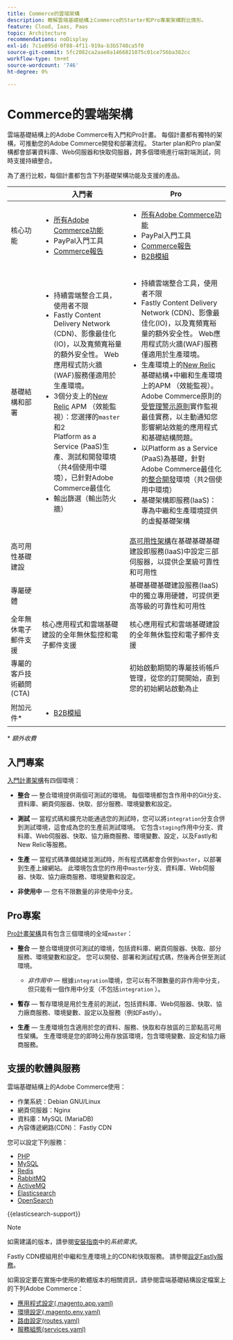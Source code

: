 ```yaml
---
title: Commerce的雲端架構
description: 瞭解雲端基礎結構上Commerce的Starter和Pro專案架構對比情形。
feature: Cloud, Iaas, Paas
topic: Architecture
recommendations: noDisplay
exl-id: 7c1e895d-0f88-4f11-919a-b3b5748ca5f0
source-git-commit: 5fc2082ca2aae8a1466821075c01ce756ba382cc
workflow-type: tm+mt
source-wordcount: '746'
ht-degree: 0%

---
```


# Commerce的雲端架構

雲端基礎結構上的Adobe Commerce有入門和Pro計畫。 每個計畫都有獨特的架構，可推動您的Adobe Commerce開發和部署流程。 Starter plan和Pro plan架構都會部署資料庫、Web伺服器和快取伺服器，跨多個環境進行端對端測試，同時支援持續整合。

為了進行比較，每個計畫都包含下列基礎架構功能及支援的產品。

|          | 入門者 | Pro |
| -------- | --------------------| ------------------ |
| 核心功能 | <ul><li>[所有Adobe Commerce功能](https://experienceleague.adobe.com/docs/commerce-operations/release/features.html?lang=zh-Hant)</li><li>PayPal入門工具</li><li>[Commerce報告](https://business.adobe.com/tw/products/magento/business-intelligence.html?_ga=2.85288604.442698376.1665067470-1322106587.1655147209)</li></ul> | <ul><li>[所有Adobe Commerce功能](https://experienceleague.adobe.com/docs/commerce-operations/release/features.html?lang=zh-Hant)</li><li>PayPal入門工具</li><li>[Commerce報告](https://business.adobe.com/tw/products/magento/business-intelligence.html?_ga=2.85288604.442698376.1665067470-1322106587.1655147209)</li><li>[B2B模組](https://business.adobe.com/tw/products/magento/b2b-ecommerce.html?_ga=2.105948422.442698376.1665067470-1322106587.1655147209)</li></ul> |
| 基礎結構和部署 | <ul><li>持續雲端整合工具，使用者不限</li><li>Fastly Content Delivery Network (CDN)、影像最佳化(IO)，以及寬頻寬裕量的額外安全性。 Web應用程式防火牆(WAF)服務僅適用於生產環境。</li><li>3個分支上的[New Relic](../monitor/new-relic-service.md) APM （效能監視）：您選擇的`master`和2<br>Platform as a Service (PaaS)生產、測試和開發環境（共4個使用中環境），已針對Adobe Commerce最佳化</li><li>輸出篩選（輸出防火牆）</li></ul> | <ul><li>持續雲端整合工具，使用者不限</li><li>Fastly Content Delivery Network (CDN)、影像最佳化(IO)，以及寬頻寬裕量的額外安全性。 Web應用程式防火牆(WAF)服務僅適用於生產環境。</li><li>生產環境上的[New Relic](../monitor/new-relic-service.md)基礎結構+中繼和生產環境上的APM （效能監視）。 Adobe Commerce原則的[受管理警示原則](../monitor/investigate-performance.md#monitor-performance-with-managed-alerts)實作監視最佳實務，以主動通知您影響網站效能的應用程式和基礎結構問題。</li><li>以Platform as a Service (PaaS)為基礎，針對Adobe Commerce最佳化的[整合開發](pro-architecture.md#integration-environment)環境（共2個使用中環境）</li><li>基礎架構即服務(IaaS)：專為中繼和生產環境提供的虛擬基礎架構</li></ul> |
| 高可用性基礎建設 | | [高可用性架構](pro-architecture.md#redundant-hardware)在基礎基礎基礎建設即服務(IaaS)中設定三部伺服器，以提供企業級可靠性和可用性 |
| 專屬硬體 | | 基礎基礎基礎建設服務(IaaS)中的獨立專用硬體，可提供更高等級的可靠性和可用性 |
| 全年無休電子郵件支援 | 核心應用程式和雲端基礎建設的全年無休監控和電子郵件支援 | 核心應用程式和雲端基礎建設的全年無休監控和電子郵件支援 |
| 專屬的客戶技術顧問(CTA) | | 初始啟動期間的專屬技術帳戶管理，從您的訂閱開始，直到您的初始網站啟動為止 |
| 附加元件\* | <ul><li>[B2B模組](https://business.adobe.com/tw/products/magento/b2b-ecommerce.html)</li></ul> |

\* _額外收費_

## 入門專案

[入門計畫架構](starter-architecture.md)有四個環境：

- **整合** — 整合環境提供兩個可測試的環境。 每個環境都包含作用中的Git分支、資料庫、網頁伺服器、快取、部分服務、環境變數和設定。

- **測試** — 當程式碼和擴充功能通過您的測試時，您可以將`integration`分支合併到測試環境，這會成為您的生產前測試環境。 它包含`staging`作用中分支、資料庫、Web伺服器、快取、協力廠商服務、環境變數、設定，以及Fastly和New Relic等服務。

- **生產** — 當程式碼準備就緒並測試時，所有程式碼都會合併到`master`，以部署到生產上線網站。 此環境包含您的作用中`master`分支、資料庫、Web伺服器、快取、協力廠商服務、環境變數和設定。

- **非使用中** — 您有不限數量的非使用中分支。

## Pro專案

[Pro計畫架構](pro-architecture.md)具有包含三個環境的全域`master`：

- **整合** — 整合環境提供可測試的環境，包括資料庫、網頁伺服器、快取、部分服務、環境變數和設定。 您可以開發、部署和測試程式碼，然後再合併至測試環境。

   - _非作用中_ — 根據`integration`環境，您可以有不限數量的非作用中分支，但只能有一個作用中分支（不包括`integration` ）。

- **暫存** — 暫存環境是用於生產前的測試，包括資料庫、Web伺服器、快取、協力廠商服務、環境變數、設定以及服務（例如Fastly）。

- **生產** — 生產環境包含適用於您的資料、服務、快取和存放區的三節點高可用性架構。 生產環境是您的即時公用存放區環境，包含環境變數、設定和協力廠商服務。

## 支援的軟體與服務

雲端基礎結構上的Adobe Commerce使用：

- 作業系統：Debian GNU/Linux
- 網頁伺服器：Nginx
- 資料庫：MySQL (MariaDB)
- 內容傳遞網路(CDN)： Fastly CDN

您可以設定下列服務：

- [PHP](../application/php-settings.md)
- [MySQL](../services/mysql.md)
- [Redis](../services/redis.md)
- [RabbitMQ](../services/rabbitmq.md)
- [ActiveMQ](../services/activemq.md)
- [Elasticsearch](../services/elasticsearch.md)
- [OpenSearch](../services/opensearch.md)

{{elasticsearch-support}}

>[!NOTE]
>
>如需建議的版本，請參閱[安裝指南](https://experienceleague.adobe.com/docs/commerce-operations/installation-guide/system-requirements.html?lang=zh-Hant)中的&#x200B;_系統需求_。

Fastly CDN模組用於中繼和生產環境上的CDN和快取服務。 請參閱[設定Fastly服務](../cdn/fastly.md)。

如需設定要在實施中使用的軟體版本的相關資訊，請參閱雲端基礎結構設定檔案上的下列Adobe Commerce：

- [應用程式設定(.magento.app.yaml)](../application/configure-app-yaml.md)
- [環境設定(.magento.env.yaml)](../environment/configure-env-yaml.md)
- [路由設定(routes.yaml)](../routes/routes-yaml.md)
- [服務組態(services.yaml)](../services/services-yaml.md)
